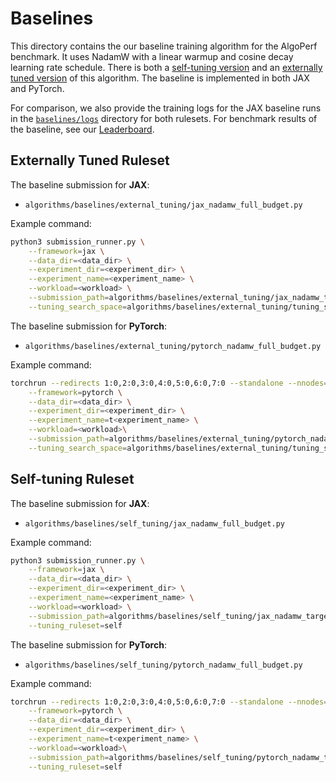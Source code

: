 # Baselines

This directory contains the our baseline training algorithm for the AlgoPerf benchmark.
It uses NadamW with a linear warmup and cosine decay learning rate schedule.
There is both a [self-tuning version](./baselines/self_tuning) and an [externally tuned version](./baselines/external_tuning) of this algorithm.
The baseline is implemented in both JAX and PyTorch.

For comparison, we also provide the training logs for the JAX baseline runs in the [`baselines/logs`](./baselines/logs) directory for both rulesets.
For benchmark results of the baseline, see our [Leaderboard](https://github.com/mlcommons/submissions_algorithms/tree/main).

## Externally Tuned Ruleset

The baseline submission for **JAX**:

- `algorithms/baselines/external_tuning/jax_nadamw_full_budget.py`

Example command:

```bash
python3 submission_runner.py \
    --framework=jax \
    --data_dir=<data_dir> \
    --experiment_dir=<experiment_dir> \
    --experiment_name=<experiment_name> \
    --workload=<workload> \
    --submission_path=algorithms/baselines/external_tuning/jax_nadamw_target_setting.py \
    --tuning_search_space=algorithms/baselines/external_tuning/tuning_search_space.json
```

The baseline submission for **PyTorch**:

- `algorithms/baselines/external_tuning/pytorch_nadamw_full_budget.py`

Example command:

```bash
torchrun --redirects 1:0,2:0,3:0,4:0,5:0,6:0,7:0 --standalone --nnodes=1 --nproc_per_node=8 submission_runner.py \
    --framework=pytorch \
    --data_dir=<data_dir> \
    --experiment_dir=<experiment_dir> \
    --experiment_name=t<experiment_name> \
    --workload=<workload>\
    --submission_path=algorithms/baselines/external_tuning/pytorch_nadamw_target_setting.py \
    --tuning_search_space=algorithms/baselines/external_tuning/tuning_search_space.json
```

## Self-tuning Ruleset

The baseline submission for **JAX**:

- `algorithms/baselines/self_tuning/jax_nadamw_full_budget.py`

Example command:

```bash
python3 submission_runner.py \
    --framework=jax \
    --data_dir=<data_dir> \
    --experiment_dir=<experiment_dir> \
    --experiment_name=<experiment_name> \
    --workload=<workload> \
    --submission_path=algorithms/baselines/self_tuning/jax_nadamw_target_setting.py \
    --tuning_ruleset=self
```

The baseline submission for **PyTorch**:

- `algorithms/baselines/self_tuning/pytorch_nadamw_full_budget.py`

Example command:

```bash
torchrun --redirects 1:0,2:0,3:0,4:0,5:0,6:0,7:0 --standalone --nnodes=1 --nproc_per_node=8 submission_runner.py \
    --framework=pytorch \
    --data_dir=<data_dir> \
    --experiment_dir=<experiment_dir> \
    --experiment_name=t<experiment_name> \
    --workload=<workload>\
    --submission_path=algorithms/baselines/self_tuning/pytorch_nadamw_target_setting.py \
    --tuning_ruleset=self
```
